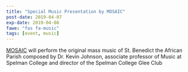 ```yaml
---
title: "Special Music Presentation by MOSAIC"
post-date: 2019-04-07
exp-date: 2019-04-08
fawe: "fas fa-music"
tags: [event, music]
---
```

[MOSAIC](https://www.mosaic-soul.com/) will perform the original mass music of St. Benedict the African Parish composed by Dr. Kevin Johnson, associate professor of Music at Spelman College and director of the Spelman College Glee Club
